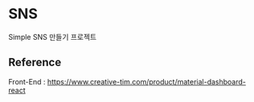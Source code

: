 # SNS
Simple SNS 만들기 프로젝트


## Reference

Front-End : https://www.creative-tim.com/product/material-dashboard-react
